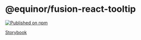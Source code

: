 # @equinor/fusion-react-tooltip

[![Published on npm](https://img.shields.io/npm/v/@equinor/fusion-react-tooltip.svg)](https://www.npmjs.com/package/@equinor/fusion-react-tooltip)

[Storybook](https://equinor.github.io/fusion-react-components/?path=/docs/data-tooltip)
